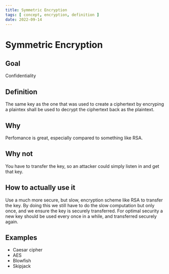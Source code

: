 ```yaml
---
title: Symmetric Encryption
tags: [ concept, encryption, definition ]
date: 2022-09-14
---
```


# Symmetric Encryption
## Goal
Confidentiality

## Definition
The same key as the one that was used to create a ciphertext by encryping a plaintex shall be used to decrypt the ciphertext back as the plaintext.

## Why
Perfomance is great, especially compared to something like RSA.

## Why not
You have to transfer the key, so an attacker could simply listen in and get that key.

## How to actually use it
Use a much more secure, but slow, encryption scheme like RSA to transfer the key. By doing this we still have to do the slow computation but only once, and we ensure the key is securely transferred. For optimal security a new key should be used every once in a while, and transferred securely again.

## Examples
- Caesar cipher
- AES
- Blowfish
- Skipjack
